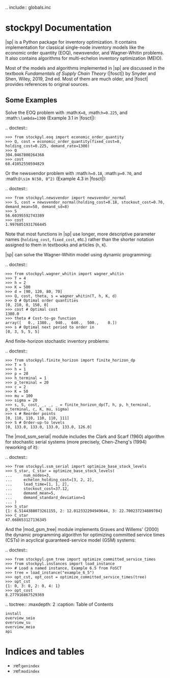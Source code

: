 .. include:: globals.inc

stockpyl Documentation
======================

|sp| is a Python package for inventory optimization. It contains implementation for
classical single-node inventory models like the economic order quantity (EOQ), newsvendor,
and Wagner-Whitin problems. It also contains algorithms for multi-echelon inventory optimization
(MEIO). 

Most of the models and algorithms implemented in |sp| are discussed in the textbook
*Fundamentals of Supply Chain Theory* (|fosct|) by Snyder and Shen, Wiley, 2019, 2nd ed. Most of them
are much older, and |fosct| provides references to original sources. 



Some Examples
-------------

Solve the EOQ problem with :math:`K=8`, :math:`h=0.225`, and :math:`\lambda=1300` (Example 3.1 in |fosct|):

.. doctest::
    
    >>> from stockpyl.eoq import economic_order_quantity
    >>> Q, cost = economic_order_quantity(fixed_cost=8, holding_cost=0.225, demand_rate=1300)
    >>> Q
    304.0467800264368
    >>> cost
    68.41052550594829

Or the newsvendor problem with :math:`h=0.18`, :math:`p=0.70`, and :math:`D\sim N(50, 8^2)` (Example 4.3 in |fosct|):

.. doctest::
    
    >>> from stockpyl.newsvendor import newsvendor_normal
    >>> S, cost = newsvendor_normal(holding_cost=0.18, stockout_cost=0.70, demand_mean=50, demand_sd=8)
    >>> S
    56.60395592743389
    >>> cost
    1.9976051931766445

Note that most functions in |sp| use longer, more descriptive parameter names (``holding_cost``, ``fixed_cost``, etc.)
rather than the shorter notation assigned to them in textbooks and articles (``h``, ``K``). 

|sp| can solve the Wagner-Whitin model using dynamic programming: 

.. doctest::

    >>> from stockpyl.wagner_whitin import wagner_whitin
    >>> T = 4
    >>> h = 2
    >>> K = 500
    >>> d = [90, 120, 80, 70]
    >>> Q, cost, theta, s = wagner_whitin(T, h, K, d)
    >>> Q # Optimal order quantities
    [0, 210, 0, 150, 0]
    >>> cost # Optimal cost
    1380.0
    >>> theta # Cost-to-go function
    array([   0., 1380.,  940.,  640.,  500.,    0.])
    >>> s # Optimal next period to order in
    [0, 3, 5, 5, 5]

And finite-horizon stochastic inventory problems:

.. doctest::

    >>> from stockpyl.finite_horizon import finite_horizon_dp
    >>> T = 5
    >>> h = 1
    >>> p = 20
    >>> h_terminal = 1
    >>> p_terminal = 20
    >>> c = 2
    >>> K = 50
    >>> mu = 100
    >>> sigma = 20
    >>> s, S, cost, _, _, _ = finite_horizon_dp(T, h, p, h_terminal, p_terminal, c, K, mu, sigma)
    >>> s # Reorder points
    [0, 110, 110, 110, 110, 111]
    >>> S # Order-up-to levels
    [0, 133.0, 133.0, 133.0, 133.0, 126.0]

The |mod_ssm_serial| module includes the Clark and Scarf (1960) algorithm for stochastic serial systems (more precisely,
Chen-Zheng's (1994) reworking of it):

.. doctest::

    >>> from stockpyl.ssm_serial import optimize_base_stock_levels
    >>> S_star, C_star = optimize_base_stock_levels(
    ...     num_nodes=3,
    ...     echelon_holding_cost=[3, 2, 2],
    ...     lead_time=[1, 1, 2],
    ...     stockout_cost=37.12,
    ...     demand_mean=5,
    ...     demand_standard_deviation=1
    ... )
    >>> S_star
    {1: 6.5144388073261155, 2: 12.012332294949644, 3: 22.700237234889784}
    >>> C_star
    47.668653127136345

And the |mod_gsm_tree| module implements Graves and Willems' (2000) the dynamic programming algorithm for optimizing committed service times (CSTs)
in acyclical guaranteed-service model (GSM) systems:

.. doctest::

    >>> from stockpyl.gsm_tree import optimize_committed_service_times
    >>> from stockpyl.instances import load_instance
    >>> # Load a named instance, Example 6.5 from FoSCT
    >>> tree = load_instance("example_6_5")
    >>> opt_cst, opt_cost = optimize_committed_service_times(tree)
    >>> opt_cst
    {1: 0, 3: 0, 2: 0, 4: 1}
    >>> opt_cost
    8.277916867529369



.. toctree::
    :maxdepth: 2
    :caption: Table of Contents

    install
    overview_seio
    overview_su
    overview_meio
    api


Indices and tables
==================

* :ref:`genindex`
* :ref:`modindex`